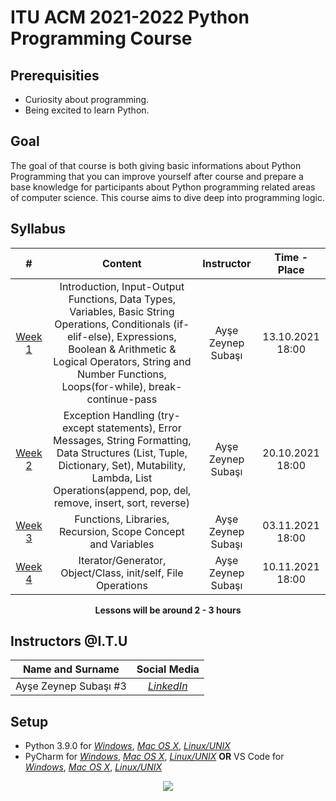 # ITU ACM 2021-2022 Python Programming Course

## Prerequisities

 - Curiosity about programming.
 - Being excited to learn Python.

## Goal

The goal of that course is both giving basic informations about Python Programming that you can improve yourself after course and prepare a base knowledge for participants about Python programming related areas of computer science. This course aims to dive deep into programming logic.
  
## Syllabus

|     #           |Content                          | Instructor                        | Time - Place
| :----------------: | :-------------------------------: | :-----------------------------: | :-----------------------------: |
| [Week 1](https://github.com/ituacm/ITU-ACM-20-21-Python-Programming-Course/tree/master/Week1) | Introduction, Input-Output Functions, Data Types, Variables, Basic String Operations, Conditionals (if-elif-else), Expressions, Boolean & Arithmetic & Logical Operators, String and Number Functions, Loops(for-while), break-continue-pass | Ayşe Zeynep Subaşı| 13.10.2021 18:00|
| [Week 2](https://github.com/ituacm/ITU-ACM-20-21-Python-Programming-Course/tree/master/Week2) | Exception Handling (try-except statements), Error Messages, String Formatting, Data Structures (List, Tuple, Dictionary, Set), Mutability, Lambda, List Operations(append, pop, del, remove, insert, sort, reverse) | Ayşe Zeynep Subaşı| 20.10.2021 18:00|
| [Week 3](https://github.com/ituacm/ITU-ACM-20-21-Python-Programming-Course/tree/master/Week3) | Functions, Libraries, Recursion, Scope Concept and Variables | Ayşe Zeynep Subaşı|  03.11.2021 18:00|
| [Week 4](https://github.com/ituacm/ITU-ACM-20-21-Python-Programming-Course/tree/master/Week4) |  Iterator/Generator, Object/Class, init/self, File Operations | Ayşe Zeynep Subaşı|  10.11.2021 18:00|

<p align="center"><b>Lessons will be around 2 - 3 hours</b></p>

## Instructors @I.T.U

| Name and Surname | Social Media |
|:--:|:--:|
| Ayşe Zeynep Subaşı #3 | [*LinkedIn*](https://www.linkedin.com/in/ay%C5%9Fe-zeynep-suba%C5%9F%C4%B1-72133820a) |

## Setup

- Python 3.9.0 for [*Windows*](https://www.python.org/ftp/python/3.9.0/python-3.9.0-amd64.exe), [*Mac OS X*](https://www.python.org/downloads/mac-osx/), [*Linux/UNIX*](https://www.python.org/downloads/source/)
- PyCharm for [*Windows*](https://www.jetbrains.com/pycharm/download/download-thanks.html?platform=windows&code=PCC), [*Mac OS X*](https://www.jetbrains.com/pycharm/download/download-thanks.html?platform=mac&code=PCC), [*Linux/UNIX*](https://www.jetbrains.com/pycharm/download/download-thanks.html?platform=linux&code=PCC) **OR** VS Code for [*Windows*](https://code.visualstudio.com/docs/?dv=win), [*Mac OS X*](https://code.visualstudio.com/docs/?dv=osx), [*Linux/UNIX*](https://code.visualstudio.com/docs/?dv=linux64_deb)


<p align="center">
  <a href="//ituacm.com" target="_blank">
    <img src="https://ituacm.com/wp-content/uploads/2017/08/itu-logo.png">
  </a>
</p>
